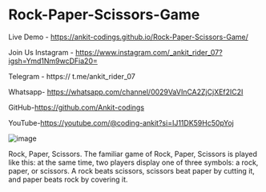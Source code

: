 # Rock-Paper-Scissors-Game

Live Demo -  https://ankit-codings.github.io/Rock-Paper-Scissors-Game/

Join Us Instagram - https://www.instagram.com/_ankit_rider_07?igsh=Ymd1Nm9wcDFia20=

Telegram - https:// t.me/ankit_rider_07

Whatsapp- https://whatsapp.com/channel/0029VaVInCA2ZjCjXEf2IC2I

GitHub-https://github.com/Ankit-codings

YouTube-https://youtube.com/@coding-ankit?si=IJ11DK59Hc50pYoj

 ![image](https://github.com/Ankit-codings/Rock-Paper-Scissors-Game/assets/164986214/c062b0df-c6cc-463c-b216-ede95accfd10)
 













Rock, Paper, Scissors. The familiar game of Rock, Paper, Scissors is played like this: at the same time, two players display one of three symbols: a rock, paper, or scissors. A rock beats scissors, scissors beat paper by cutting it, and paper beats rock by covering it.
